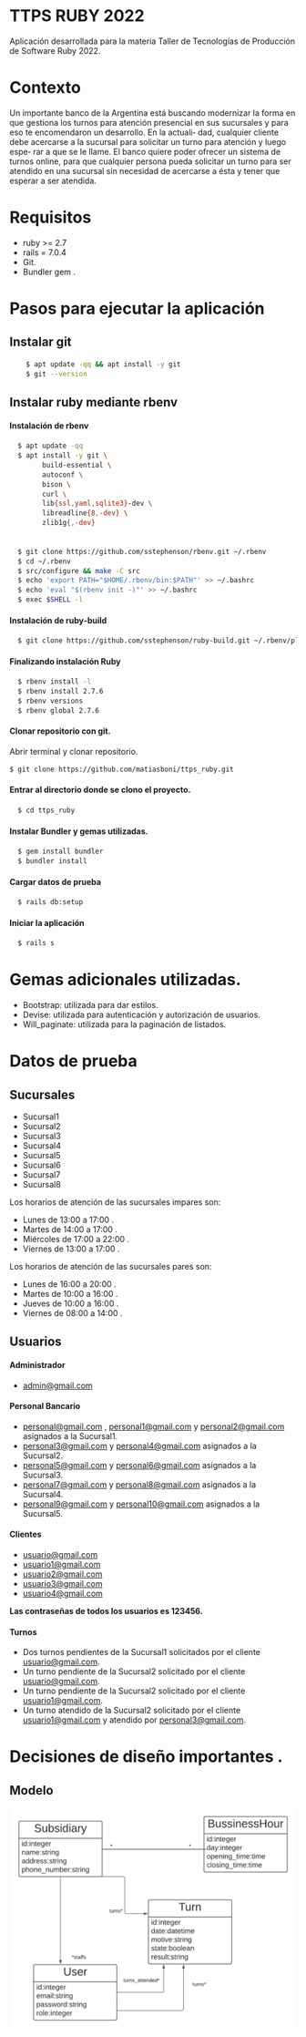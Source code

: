 # **TTPS RUBY 2022**

Aplicación desarrollada para la materia Taller de Tecnologías de Producción de Software Ruby 2022.

# **Contexto**

Un importante banco de la Argentina está buscando modernizar la forma en que gestiona los turnos
para atención presencial en sus sucursales y para eso te encomendaron un desarrollo. En la actuali‑
dad, cualquier cliente debe acercarse a la sucursal para solicitar un turno para atención y luego espe‑
rar a que se le llame. El banco quiere poder ofrecer un sistema de turnos online, para que cualquier
persona pueda solicitar un turno para ser atendido en una sucursal sin necesidad de acercarse a ésta
y tener que esperar a ser atendida.

# **Requisitos**

- ruby >= 2.7
- rails = 7.0.4
- Git.
- Bundler gem .

# **Pasos para ejecutar la aplicación**

## Instalar git
```bash
    $ apt update -qq && apt install -y git
    $ git --version
```

## Instalar ruby mediante rbenv

#### Instalación de rbenv
```bash
  $ apt update -qq
  $ apt install -y git \
        build-essential \
        autoconf \
        bison \
        curl \
        lib{ssl,yaml,sqlite3}-dev \
        libreadline{8,-dev} \
        zlib1g{,-dev}


  $ git clone https://github.com/sstephenson/rbenv.git ~/.rbenv
  $ cd ~/.rbenv
  $ src/configure && make -C src
  $ echo 'export PATH="$HOME/.rbenv/bin:$PATH"' >> ~/.bashrc
  $ echo 'eval "$(rbenv init -)"' >> ~/.bashrc
  $ exec $SHELL -l
```
#### Instalación de ruby‑build
```bash
  $ git clone https://github.com/sstephenson/ruby-build.git ~/.rbenv/plugins /ruby-build
```
#### Finalizando instalación Ruby
```bash
  $ rbenv install -l
  $ rbenv install 2.7.6
  $ rbenv versions
  $ rbenv global 2.7.6
```
#### Clonar repositorio con git.
Abrir terminal y clonar repositorio.
```bash
$ git clone https://github.com/matiasboni/ttps_ruby.git
```

#### Entrar al directorio donde se clono el proyecto.
```bash
  $ cd ttps_ruby
```

#### Instalar Bundler y gemas utilizadas.
```bash
  $ gem install bundler
  $ bundler install
```

#### Cargar datos de prueba
```bash
  $ rails db:setup
```

#### Iniciar la aplicación
```bash
  $ rails s
```

# Gemas adicionales utilizadas.
- Bootstrap: utilizada para dar estilos.
- Devise: utilizada para autenticación y autorización de usuarios.
- Will_paginate: utilizada para la paginación de listados.

# Datos de prueba

## Sucursales
- Sucursal1
- Sucursal2
- Sucursal3
- Sucursal4
- Sucursal5
- Sucursal6
- Sucursal7
- Sucursal8

Los horarios de atención de las sucursales impares son:
- Lunes de 13:00 a 17:00 .
- Martes de 14:00 a 17:00 .
- Miércoles de 17:00 a 22:00 .
- Viernes de 13:00 a 17:00 .

Los horarios de atención de las sucursales pares son:
- Lunes de 16:00 a 20:00 .
- Martes de 10:00 a 16:00 .
- Jueves de 10:00 a 16:00 .
- Viernes de 08:00 a 14:00 .

## Usuarios

#### Administrador
- admin@gmail.com

#### Personal Bancario
- personal@gmail.com , personal1@gmail.com y personal2@gmail.com asignados a la Sucursal1.
- personal3@gmail.com y personal4@gmail.com asignados a la Sucursal2.
- personal5@gmail.com y personal6@gmail.com asignados a la Sucursal3.
- personal7@gmail.com y personal8@gmail.com asignados a la Sucursal4.
- personal9@gmail.com y personal10@gmail.com asignados a la Sucursal5.

#### Clientes
- usuario@gmail.com
- usuario1@gmail.com
- usuario2@gmail.com
- usuario3@gmail.com
- usuario4@gmail.com

**Las contraseñas de todos los usuarios es 123456.**

#### Turnos
- Dos turnos pendientes de la Sucursal1 solicitados por el cliente usuario@gmail.com.
- Un turno pendiente de la Sucursal2 solicitado por el cliente usuario@gmail.com.
- Un turno pendiente de la Sucursal2 solicitado por el cliente usuario1@gmail.com.
- Un turno atendido de la Sucursal2 solicitado por el cliente usuario1@gmail.com y atendido por personal3@gmail.com.

# Decisiones de diseño importantes .

## Modelo

![Modelo UML](https://raw.githubusercontent.com/matiasboni/ttps_ruby/main/app/assets/images/modelo.png)











